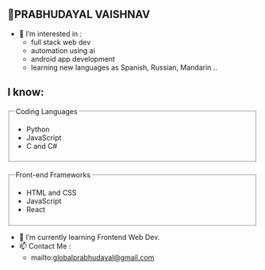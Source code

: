 ## 👋PRABHUDAYAL VAISHNAV

- 👀 I’m interested in : 
    - full stack web dev
    - automation using ai
    - android app development
    - learning new languages as Spanish, Russian, Mandarin .. 

## I know:

<fieldset>
    <legend>Coding Languages</legend>
    <ul>
       <li>Python</li>
       <li>JavaScript</li>
       <li>C and C#</li>
    </ul>
</fieldset>
<br>
<fieldset>
    <legend>Front-end Frameworks</legend>
    <ul>
       <li>HTML and CSS</li>
       <li>JavaScript</li>
       <li>React</li>
    </ul>
</fieldset>
    
- 🌱 I’m currently learning Frontend Web Dev.
- 📫 Contact Me :
  - mailto:globalprabhudayal@gmail.com
  

<!---
pradachan09/pradachan09 is a ✨ special ✨ repository because its `README.md` (this file) appears on your GitHub profile.
You can click the Preview link to take a look at your changes.
--->
